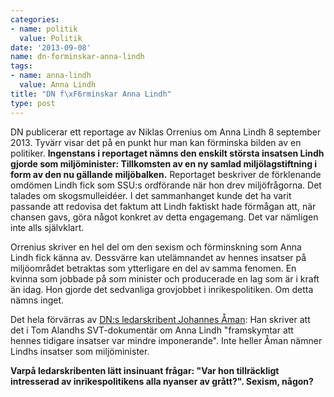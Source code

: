 ```yaml
---
categories:
- name: politik
  value: Politik
date: '2013-09-08'
name: dn-forminskar-anna-lindh
tags:
- name: anna-lindh
  value: Anna Lindh
title: "DN f\xF6rminskar Anna Lindh"
type: post
---
```

DN publicerar ett reportage av Niklas Orrenius om Anna Lindh 8 september 2013. Tyvärr visar det på en punkt hur man kan förminska bilden av en politiker. **Ingenstans i reportaget nämns den enskilt största insatsen Lindh gjorde som miljöminister: Tillkomsten av en ny samlad miljölagstiftning i form av den nu gällande miljöbalken.** Reportaget beskriver de förklenande omdömen Lindh fick som SSU:s ordförande när hon drev miljöfrågorna. Det talades om skogsmulleidéer. I det sammanhanget kunde det ha varit passande att redovisa det faktum att Lindh faktiskt hade förmågan att, när chansen gavs, göra något konkret av detta engagemang. Det var nämligen inte alls självklart.

Orrenius skriver en hel del om den sexism och förminskning som Anna Lindh fick känna av. Dessvärre kan utelämnandet av hennes insatser på miljöområdet betraktas som ytterligare en del av samma fenomen. En kvinna som jobbade på som minister och producerade en lag som är i kraft än idag. Hon gjorde det sedvanliga grovjobbet i inrikespolitiken. Om detta nämns inget.

Det hela förvärras av [DN:s ledarskribent Johannes Åman](http://www.dn.se/ledare/signerat/partiledaren-som-vi-bara-kan-dromma-om/): Han skriver att det i Tom Alandhs SVT-dokumentär om Anna Lindh "framskymtar att hennes tidigare insatser var mindre imponerande". Inte heller Åman nämner Lindhs insatser som miljöminister.

**Varpå ledarskribenten lätt insinuant frågar: "Var hon tillräckligt intresserad av inrikespolitikens alla nyanser av grått?". Sexism, någon?**

